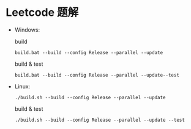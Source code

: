 # Leetcode 题解

- Windows:

  build

  ```shell
  build.bat --build --config Release --parallel --update
  ```

  build & test

  ```shell
  build.bat --build --config Release --parallel --update--test
  ```

- Linux:

  ```shell
  ./build.sh --build --config Release --parallel --update
  ```

  build & test

  ```shell
  ./build.sh --build --config Release --parallel --update --test
  ```

